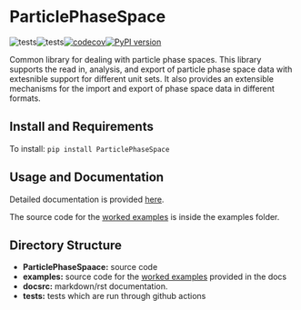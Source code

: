 # ParticlePhaseSpace

![tests](https://github.com/bwheelz36/ParticlePhaseSpace/actions/workflows/run_tests.yml/badge.svg)![tests](https://github.com/bwheelz36/ParticlePhaseSpace/actions/workflows/build_docs.yml/badge.svg)[![codecov](https://codecov.io/gh/bwheelz36/ParticlePhaseSpace/branch/main/graph/badge.svg?token=T44KBJ7INR)](https://codecov.io/gh/bwheelz36/ParticlePhaseSpace)[![PyPI version](https://badge.fury.io/py/ParticlePhaseSpace.svg)](https://badge.fury.io/py/ParticlePhaseSpace)

Common library for dealing with particle phase spaces. This library supports the read in, analysis, and export of particle phase space data with extesnible support for different unit sets.
It also provides an extensible mechanisms for the import and export of phase space data in different formats.

## Install and Requirements

To install: ```pip install ParticlePhaseSpace```

## Usage and Documentation

Detailed documentation is provided [here](https://bwheelz36.github.io/ParticlePhaseSpace/).

The source code for the [worked examples](https://bwheelz36.github.io/ParticlePhaseSpace/examples.html) is inside the examples folder.

## Directory Structure

- **ParticlePhaseSpaace:** source code
- **examples:** source code for the [worked examples](https://acrf-image-x-institute.github.io/TopasOpt/worked_examples.html) provided in the docs
- **docsrc:** markdown/rst documentation.
- **tests:** tests which are run through github actions
